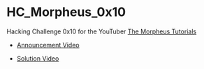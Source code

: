 # HC_Morpheus_0x10

Hacking Challenge 0x10 for the YouTuber [The Morpheus Tutorials](https://www.youtube.com/channel/UCLGY6_j7kZfA1dmmjR1J_7w)

- [Announcement Video](https://www.youtube.com/)

- [Solution Video](https://www.youtube.com/)


